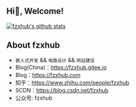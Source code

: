 ## Hi👋, Welcome!


[![fzxhub's github stats](https://github-readme-stats.vercel.app/api?username=fzxhub&show_icons=true&theme=merko&hide=stars)](https://github.com/fzxhub)


## About fzxhub
- `嵌入式开发` && `电路设计` && `网站建设`
- Blog(China)：https://fzxhub.gitee.io
- Blog：https://fzxhub.com
- 知乎：https://www.zhihu.com/people/fzxhub
- SCDN：https://blog.csdn.net/fzxhub
- 公众号: fzxhub
